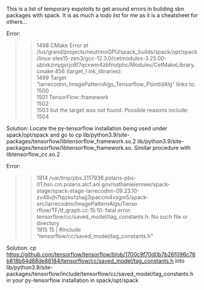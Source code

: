 This is a list of temporary expoloits to get around errors in building sbn packages with spack. It is as much a todo list for me as it is a cheatsheet for others...

Error: 

  >> 1498    CMake Error at /lus/grand/projects/neutrinoGPU/spack_builds/spack/opt/spack/linux-sles15-zen3/gcc-12.3.0/cetmodules-3.25.00-ublvkzinygsrjc6f7qcxwm4zbfnutphc/Modules/CetMakeLibrary.cmake:456 (target_l 
             ink_libraries):                                                                                                                                                                                         
     1499      Target "larrecodnn_ImagePatternAlgs_Tensorflow_PointIdAlg" links to:                                                                                                                                  
     1500                                                                                                                                                                                                            
     1501        TensorFlow::framework                                                                                                                                                                               
     1502                                                                                                                                                                                                            
     1503      but the target was not found.  Possible reasons include:                                                                                                                                              
     1504                                                                                                                                                                                                                                                                                                                                                                                                                     

Solution:
Locate the py-tensorflow installation being used under spack/opt/spack and go to cp lib/python3.9/site-packages/tensorflow/libtensorflow_framework.so.2 lib/python3.9/site-packages/tensorflow/libtensorflow_framework.so. Similar procedure with libtensorflow_cc.so.2

Error:

  >> 1914    /var/tmp/pbs.3117936.polaris-pbs-01.hsn.cm.polaris.alcf.anl.gov/nathanielerowe/spack-stage/spack-stage-larrecodnn-09.23.10-zv46vjh7tqzkofzhajj3ipaccm4xsgm5/spack-src/larrecodnn/ImagePatternAlgs/Tenso 
             rflow/TF/tf_graph.cc:15:10: fatal error: tensorflow/cc/saved_model/tag_constants.h: No such file or directory                                                                                           
     1915       15 | #include "tensorflow/cc/saved_model/tag_constants.h"

Solution:
cp https://github.com/tensorflow/tensorflow/blob/1700c9f70d0b7b26f096c76b818b64d88de86184/tensorflow/cc/saved_model/tag_constants.h into lib/python3.9/site-packages/tensorflow/include/tensorflow/cc/saved_model/tag_constants.h in your py-tensorflow installation in spack/opt/spack
